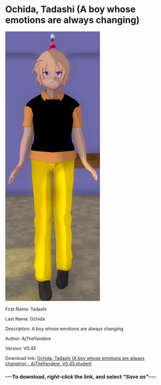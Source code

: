 # Ochida, Tadashi (A boy whose emotions are always changing)

<img src = "https://raw.githubusercontent.com/Arbiter1223/Daigaku-Gurashi-Custom-Students/master/Students/Files/Ochida%2C%20Tadashi%20(A%20boy%20whose%20emotions%20are%20always%20changing).png">

First Name: Tadashi

Last Name: Ochida

Description: A boy whose emotions are always changing

Author: AjTheYandere

Version: V0.45

Download link: <a href="https://raw.githubusercontent.com/Arbiter1223/Daigaku-Gurashi-Custom-Students/master/Students/Files/Ochida%2C%20Tadashi%20(A%20boy%20whose%20emotions%20are%20always%20changing)%20-%20AjTheYandere%2C%20V0.45.student">Ochida, Tadashi (A boy whose emotions are always changing) - AjTheYandere, V0.45.student</a>

### ---**To download, _right-click_ the link, and select _"Save as"_**---
